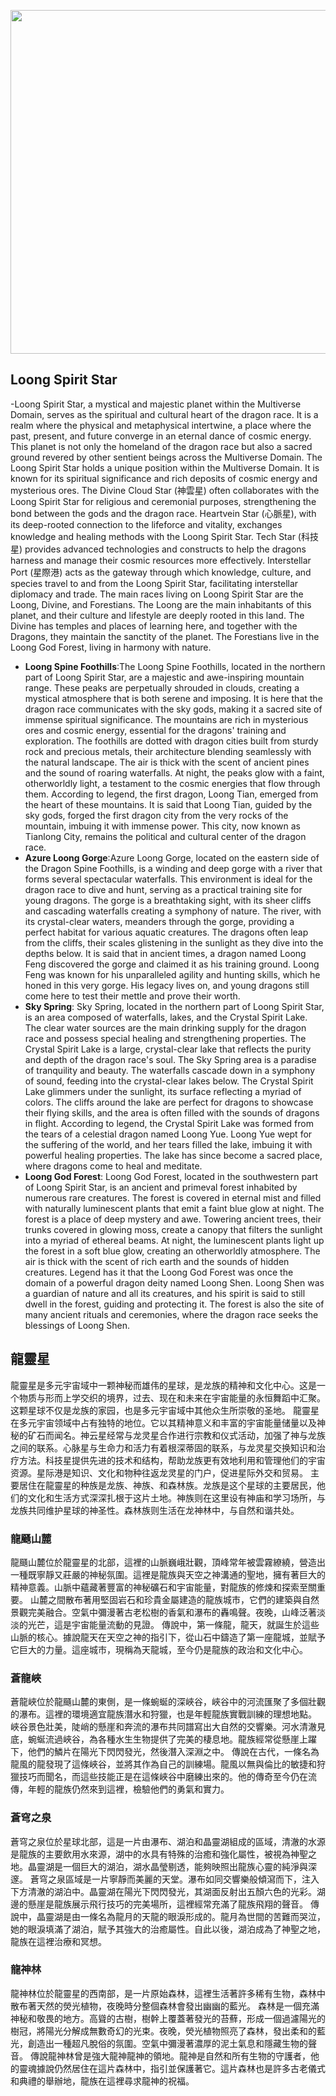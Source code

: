 
<p align="center">
  <img src="https://github.com/BRC1024Rootverse/Rootverse/assets/170728893/4c2e8f9b-84b8-4d7e-8a77-53a16b1292f1" width="550" />

## Loong Spirit Star
-Loong Spirit Star, a mystical and majestic planet within the Multiverse Domain, serves as the spiritual and cultural heart of the dragon race. It is a realm where the physical and metaphysical intertwine, a place where the past, present, and future converge in an eternal dance of cosmic energy. This planet is not only the homeland of the dragon race but also a sacred ground revered by other sentient beings across the Multiverse Domain.
The Loong Spirit Star holds a unique position within the Multiverse Domain. It is known for its spiritual significance and rich deposits of cosmic energy and mysterious ores. The Divine Cloud Star (神雲星) often collaborates with the Loong Spirit Star for religious and ceremonial purposes, strengthening the bond between the gods and the dragon race. Heartvein Star (心脈星), with its deep-rooted connection to the lifeforce and vitality, exchanges knowledge and healing methods with the Loong Spirit Star. Tech Star (科技星) provides advanced technologies and constructs to help the dragons harness and manage their cosmic resources more effectively. Interstellar Port (星際港) acts as the gateway through which knowledge, culture, and species travel to and from the Loong Spirit Star, facilitating interstellar diplomacy and trade.
The main races living on Loong Spirit Star are the Loong, Divine, and Forestians. The Loong are the main inhabitants of this planet, and their culture and lifestyle are deeply rooted in this land. The Divine has temples and places of learning here, and together with the Dragons, they maintain the sanctity of the planet. The Forestians live in the Loong God Forest, living in harmony with nature.
- **Loong Spine Foothills**:The Loong Spine Foothills, located in the northern part of Loong Spirit Star, are a majestic and awe-inspiring mountain range. These peaks are perpetually shrouded in clouds, creating a mystical atmosphere that is both serene and imposing. It is here that the dragon race communicates with the sky gods, making it a sacred site of immense spiritual significance. The mountains are rich in mysterious ores and cosmic energy, essential for the dragons' training and exploration.
The foothills are dotted with dragon cities built from sturdy rock and precious metals, their architecture blending seamlessly with the natural landscape. The air is thick with the scent of ancient pines and the sound of roaring waterfalls. At night, the peaks glow with a faint, otherworldly light, a testament to the cosmic energies that flow through them.
According to legend, the first dragon, Loong Tian, emerged from the heart of these mountains. It is said that Loong Tian, guided by the sky gods, forged the first dragon city from the very rocks of the mountain, imbuing it with immense power. This city, now known as Tianlong City, remains the political and cultural center of the dragon race.
- **Azure Loong Gorge**:Azure Loong Gorge, located on the eastern side of the Dragon Spine Foothills, is a winding and deep gorge with a river that forms several spectacular waterfalls. This environment is ideal for the dragon race to dive and hunt, serving as a practical training site for young dragons.
The gorge is a breathtaking sight, with its sheer cliffs and cascading waterfalls creating a symphony of nature. The river, with its crystal-clear waters, meanders through the gorge, providing a perfect habitat for various aquatic creatures. The dragons often leap from the cliffs, their scales glistening in the sunlight as they dive into the depths below.
It is said that in ancient times, a dragon named Loong Feng discovered the gorge and claimed it as his training ground. Loong Feng was known for his unparalleled agility and hunting skills, which he honed in this very gorge. His legacy lives on, and young dragons still come here to test their mettle and prove their worth.
- **Sky Spring**: Sky Spring, located in the northern part of Loong Spirit Star, is an area composed of waterfalls, lakes, and the Crystal Spirit Lake. The clear water sources are the main drinking supply for the dragon race and possess special healing and strengthening properties. The Crystal Spirit Lake is a large, crystal-clear lake that reflects the purity and depth of the dragon race's soul.
The Sky Spring area is a paradise of tranquility and beauty. The waterfalls cascade down in a symphony of sound, feeding into the crystal-clear lakes below. The Crystal Spirit Lake glimmers under the sunlight, its surface reflecting a myriad of colors. The cliffs around the lake are perfect for dragons to showcase their flying skills, and the area is often filled with the sounds of dragons in flight.
According to legend, the Crystal Spirit Lake was formed from the tears of a celestial dragon named Loong Yue. Loong Yue wept for the suffering of the world, and her tears filled the lake, imbuing it with powerful healing properties. The lake has since become a sacred place, where dragons come to heal and meditate.
- **Loong God Forest**: Loong God Forest, located in the southwestern part of Loong Spirit Star, is an ancient and primeval forest inhabited by numerous rare creatures. The forest is covered in eternal mist and filled with naturally luminescent plants that emit a faint blue glow at night.
The forest is a place of deep mystery and awe. Towering ancient trees, their trunks covered in glowing moss, create a canopy that filters the sunlight into a myriad of ethereal beams. At night, the luminescent plants light up the forest in a soft blue glow, creating an otherworldly atmosphere. The air is thick with the scent of rich earth and the sounds of hidden creatures.
Legend has it that the Loong God Forest was once the domain of a powerful dragon deity named Loong Shen. Loong Shen was a guardian of nature and all its creatures, and his spirit is said to still dwell in the forest, guiding and protecting it. The forest is also the site of many ancient rituals and ceremonies, where the dragon race seeks the blessings of Loong Shen.



## 龍靈星
龍靈星是多元宇宙域中一颗神秘而雄伟的星球，是龙族的精神和文化中心。这是一个物质与形而上学交织的境界，过去、现在和未来在宇宙能量的永恒舞蹈中汇聚。这颗星球不仅是龙族的家园，也是多元宇宙域中其他众生所崇敬的圣地。
龍靈星在多元宇宙领域中占有独特的地位。它以其精神意义和丰富的宇宙能量储量以及神秘的矿石而闻名。神云星经常与龙灵星合作进行宗教和仪式活动，加强了神与龙族之间的联系。心脉星与生命力和活力有着根深蒂固的联系，与龙灵星交换知识和治疗方法。科技星提供先进的技术和结构，帮助龙族更有效地利用和管理他们的宇宙资源。星际港是知识、文化和物种往返龙灵星的门户，促进星际外交和贸易。
主要居住在龍靈星的种族是龙族、神族、和森林族。龙族是这个星球的主要居民，他们的文化和生活方式深深扎根于这片土地。神族则在这里设有神庙和学习场所，与龙族共同维护星球的神圣性。森林族则生活在龙神林中，与自然和谐共处。

### 龍颾山麓
龍颾山麓位於龍靈星的北部，這裡的山脈巍峨壯觀，頂峰常年被雲霧繚繞，營造出一種既寧靜又莊嚴的神秘氛圍。這裡是龍族與天空之神溝通的聖地，擁有著巨大的精神意義。山脈中蘊藏著豐富的神秘礦石和宇宙能量，對龍族的修煉和探索至關重要。
山麓之間散布著用堅固岩石和珍貴金屬建造的龍族城市，它們的建築與自然景觀完美融合。空氣中彌漫著古老松樹的香氣和瀑布的轟鳴聲。夜晚，山峰泛著淡淡的光芒，這是宇宙能量流動的見證。
傳說中，第一條龍，龍天，就誕生於這些山脈的核心。據說龍天在天空之神的指引下，從山石中鑄造了第一座龍城，並賦予它巨大的力量。這座城市，現稱為天龍城，至今仍是龍族的政治和文化中心。

### 蒼龍峽
蒼龍峽位於龍颾山麓的東側，是一條蜿蜒的深峽谷，峽谷中的河流匯聚了多個壯觀的瀑布。這裡的環境適宜龍族潛水和狩獵，也是年輕龍族實戰訓練的理想地點。
峽谷景色壯美，陡峭的懸崖和奔流的瀑布共同譜寫出大自然的交響樂。河水清澈見底，蜿蜒流過峽谷，為各種水生生物提供了完美的棲息地。龍族經常從懸崖上躍下，他們的鱗片在陽光下閃閃發光，然後潛入深淵之中。
傳說在古代，一條名為龍風的龍發現了這條峽谷，並將其作為自己的訓練場。龍風以無與倫比的敏捷和狩獵技巧而聞名，而這些技能正是在這條峽谷中磨練出來的。他的傳奇至今仍在流傳，年輕的龍族仍然來到這裡，檢驗他們的勇氣和實力。

### 蒼穹之泉
蒼穹之泉位於星球北部，這是一片由瀑布、湖泊和晶靈湖組成的區域，清澈的水源是龍族的主要飲用水來源，湖中的水具有特殊的治癒和強化屬性，被視為神聖之地。晶靈湖是一個巨大的湖泊，湖水晶瑩剔透，能夠映照出龍族心靈的純淨與深邃。
蒼穹之泉區域是一片寧靜而美麗的天堂。瀑布如同交響樂般傾瀉而下，注入下方清澈的湖泊中。晶靈湖在陽光下閃閃發光，其湖面反射出五顏六色的光彩。湖邊的懸崖是龍族展示飛行技巧的完美場所，這裡經常充滿了龍族飛翔的聲音。
傳說中，晶靈湖是由一條名為龍月的天龍的眼淚形成的。龍月為世間的苦難而哭泣，她的眼淚填滿了湖泊，賦予其強大的治癒屬性。自此以後，湖泊成為了神聖之地，龍族在這裡治療和冥想。

### 龍神林
龍神林位於龍靈星的西南部，是一片原始森林，這裡生活著許多稀有生物，森林中散布著天然的熒光植物，夜晚時分整個森林會發出幽幽的藍光。
森林是一個充滿神秘和敬畏的地方。高聳的古樹，樹幹上覆蓋著發光的苔蘚，形成一個過濾陽光的樹冠，將陽光分解成無數奇幻的光束。夜晚，熒光植物照亮了森林，發出柔和的藍光，創造出一種超凡脫俗的氛圍。空氣中彌漫著濃厚的泥土氣息和隱藏生物的聲音。
傳說龍神林曾是強大龍神龍神的領地。龍神是自然和所有生物的守護者，他的靈魂據說仍然居住在這片森林中，指引並保護著它。這片森林也是許多古老儀式和典禮的舉辦地，龍族在這裡尋求龍神的祝福。

